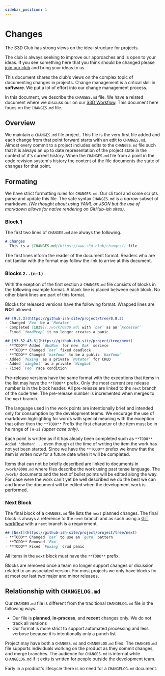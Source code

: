 ```yaml
---
sidebar_position: 1
---
```

# Changes 
The S3D Club has strong views on the ideal structure for projects.

The club is always seeking to improve our approaches and is open to your ideas.
If you see something here that you think should be changed please [join our
club](/join-our-club.html) and bring your ideas to us.

This document shares the club's views on the complex topic of documenting
changes in projects. Change management is a critical skill in **software**. We
put a lot of effort into our change management process.

In this document, we describe the `CHANGES.md` file. We have a related document
where we discuss our on our [S3D Workflow](https://go.s3d.club/docs/views/git).
This document here foucs on the `CHANGES.md` file.

## Overview 
We maintain a `CHANGES.md` file project. This file is the very first file added
and each change from that point forward starts with an edit to `CHANGES.md`.
Almost every commit to a project includes edits to the `CHANGES.md` file such
that it is always an up to date representation of the project state in the
context of it's current history.  When the `CHANGES.md` file from a point in
the code revision system's history the content of the file documents the state
of changes for that point.

## Formating
We have strict formatting rules for `CHANGES.md`. Our cli tool and some scripts
parse and update this file. The safe syntax `CHANGES.md` is a *narrow* subset
of markdown. _(We thought about using YAML or JSON but the use of markdown
allows for native rendering on GitHub-ish sites)_.

### Block 1
The first two lines of `CHANGES.md` are always the following.
```markdown
# Changes
- This is a [CHANGES.md](https://www.s3d.club/changes/) file
```

The first lines inform the reader of the document format. Readers who are not
familar with the format may follow the link to arrive at this document.

### Blocks `2..(n-1)`
With the exeption of the first section a  `CHANGES.md` file consists of blocks
in the following example format. A blank line is placed between each block. No
other blank lines are part of this format.

Blocks for released versions have the following format. Wrapped lines are
**NOT** allowed.

```markdown
## [9.3.3](https://github-ish-site/project/tree/0.0.3)
- Changed `Foo` be a `Mutator`
- Completed [1839](./work/0939.md) with `bar` as an `Accessor`
- Fixed `foodPrep` it no longer creates a panic
```

```markdown
## [93.32.43-6](https://github-ish-site/project/tree/next)
- **TODO** Added `dboMan` for new `Oak` serivce
- **TODO** Changed `bar` fixed deadlock
- **TODO** Changed `haxfoon` to be a public `Haxfoon`
- Added `fuxing` as a private `Mutator` for CRUD
- Added `xingbot` as a private `Wingbat`
- Fixed `Foo` race condition
```

Pre-release versions have the same format with the exceptions that items in the
list may have the `**TODO**` prefix. Only the most current pre release number
is in the block header. All pre-release are linked to the `next` branch of the
code tree. The pre-release number is incremented when merges to the `next`
branch.

The language used in the work points are intentionally brief and intended only
for consumption by the development teams. We encurage the use of markdown
highlighting for words with special meaning with the exception that other then
the `**TODO**` Prefix the first charactor of the item must be in he range of
`[A-Z]` _(upper case only)_.

Each point is written as if it has aleady been completed such as `**TODO**
Added 'dboMan'...` even though at the time of writing the item the work has not
yet been started. Since we have the `**TODO**` prefex we know that the item is
writen now for a future date when it will be completed.

Items that can not be briefly described are linked to documents in
`/work/0000.md` where files describe the work using past tense language. The
`/work/` documents and the text of bullet points will be edited along the way.
For case were the work can't yet be well described we do the best we can and
know the document will be edited when the development work is performed.

### Next Block
The final block of a `CHANGES.md` file lists the `next` planned changes. The
final block is always a reference to the `next` branch and as such using a [GIT
workflow](/docs/views/git) with a `next` branch is a requirement.

```markdown
## [Next](https://github-ish-site/project/project/tree/next)
- **TODO** Changed `bar` to use an `guru` pattern
- **TODO** Removed `Foo`
- **TODO** Fixed `Fuxing` crud panic
```

All items in the `next` block must have the `**TODO**` prefix.

Blocks are removed once a team no longer support changes or dicussion related
to an associated version. For most projects we only have blocks for at most our
last two major and minor releases.

## Relationship with `CHANGELOG.md`
Our `CHANGES.md` file  is different from the traditional `CHANGELOG.md` file in
the following ways.
- Our file is **planned**, **in-process**, and **recent** changes only. We do
  not track all versions
- Our format is more strict to support automated processing and less verbose
  because it is intentionally only a punch list

Project may have both a `CHANGES.md` and `CHANGELOG.md` files. The `CHANGES.md`
file supports individuals working on the product as they commit changes, and
merge branches. The audience for `CHANGES.md` is internal while `CHANGELOG.md`
if it exits is written for people outside the development team.

Early in a product's lifecycle there is no need for a `CHANGELOG.md` document.
